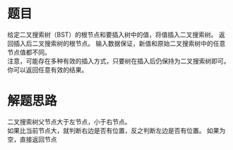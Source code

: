 # 题目
给定二叉搜索树（BST）的根节点和要插入树中的值，将值插入二叉搜索树。 返回插入后二叉搜索树的根节点。 输入数据保证，新值和原始二叉搜索树中的任意节点值都不同。  
注意，可能存在多种有效的插入方式，只要树在插入后仍保持为二叉搜索树即可。 你可以返回任意有效的结果。
# 解题思路
二叉搜索树父节点大于左节点，小于右节点。  
如果比当前节点大，就判断右边是否有位置，反之判断左边是否有位置。
如果为空，直接返回节点
